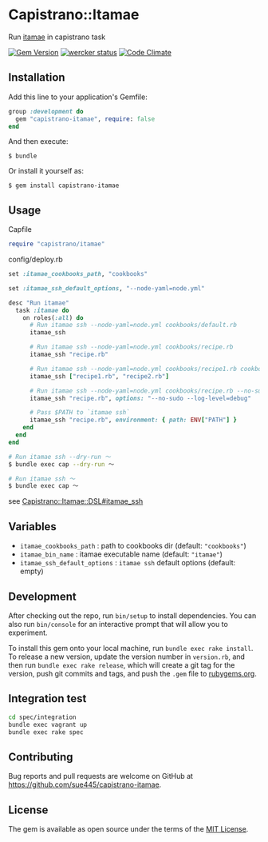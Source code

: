 # Capistrano::Itamae

Run [itamae](https://github.com/itamae-kitchen/itamae) in capistrano task

[![Gem Version](https://badge.fury.io/rb/capistrano-itamae.svg)](https://badge.fury.io/rb/capistrano-itamae)
[![wercker status](https://app.wercker.com/status/a2f734cda581d3d221e10b1ede83bb71/s/master "wercker status")](https://app.wercker.com/project/byKey/a2f734cda581d3d221e10b1ede83bb71)
[![Code Climate](https://codeclimate.com/github/sue445/capistrano-itamae/badges/gpa.svg)](https://codeclimate.com/github/sue445/capistrano-itamae)

## Installation

Add this line to your application's Gemfile:

```ruby
group :development do
  gem "capistrano-itamae", require: false
end
```

And then execute:

    $ bundle

Or install it yourself as:

    $ gem install capistrano-itamae

## Usage

Capfile

```ruby
require "capistrano/itamae"
```

config/deploy.rb

```ruby
set :itamae_cookbooks_path, "cookbooks"

set :itamae_ssh_default_options, "--node-yaml=node.yml"

desc "Run itamae"
  task :itamae do
    on roles(:all) do
      # Run itamae ssh --node-yaml=node.yml cookbooks/default.rb
      itamae_ssh

      # Run itamae ssh --node-yaml=node.yml cookbooks/recipe.rb
      itamae_ssh "recipe.rb"

      # Run itamae ssh --node-yaml=node.yml cookbooks/recipe1.rb cookbooks/recipe2.rb
      itamae_ssh ["recipe1.rb", "recipe2.rb"]

      # Run itamae ssh --node-yaml=node.yml cookbooks/recipe.rb --no-sudo --log-level=debug
      itamae_ssh "recipe.rb", options: "--no-sudo --log-level=debug"

      # Pass $PATH to `itamae ssh`
      itamae_ssh "recipe.rb", environment: { path: ENV["PATH"] }
    end
  end
end
```

```bash
# Run itamae ssh --dry-run 〜
$ bundle exec cap --dry-run 〜

# Run itamae ssh 〜
$ bundle exec cap 〜
```

see [Capistrano::Itamae::DSL#itamae_ssh](lib/capistrano/itamae/dsl.rb)

## Variables
* `itamae_cookbooks_path` : path to cookbooks dir (default: `"cookbooks"`)
* `itamae_bin_name` : itamae executable name (default: `"itamae"`)
* `itamae_ssh_default_options` : `itamae ssh` default options (default: empty)

## Development

After checking out the repo, run `bin/setup` to install dependencies. You can also run `bin/console` for an interactive prompt that will allow you to experiment.

To install this gem onto your local machine, run `bundle exec rake install`. To release a new version, update the version number in `version.rb`, and then run `bundle exec rake release`, which will create a git tag for the version, push git commits and tags, and push the `.gem` file to [rubygems.org](https://rubygems.org).

## Integration test
```sh
cd spec/integration
bundle exec vagrant up
bundle exec rake spec
```

## Contributing

Bug reports and pull requests are welcome on GitHub at https://github.com/sue445/capistrano-itamae.


## License

The gem is available as open source under the terms of the [MIT License](http://opensource.org/licenses/MIT).

